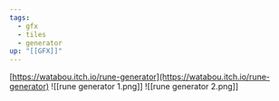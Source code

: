 ```yaml
---
tags:
  - gfx
  - tiles
  - generator
up: "[[GFX]]"
---
```

[https://watabou.itch.io/rune-generator](https://watabou.itch.io/rune-generator)
![[rune generator 1.png]]
![[rune generator 2.png]]
